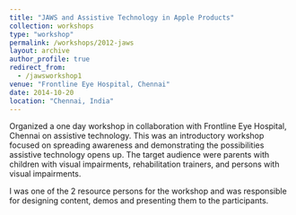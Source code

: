 ```yaml
---
title: "JAWS and Assistive Technology in Apple Products"
collection: workshops
type: "workshop"
permalink: /workshops/2012-jaws
layout: archive
author_profile: true
redirect_from:
  - /jawsworkshop1
venue: "Frontline Eye Hospital, Chennai"
date: 2014-10-20
location: "Chennai, India"
---
```


Organized a one day workshop in collaboration with Frontline Eye Hospital, Chennai on assistive technology. This was an introductory workshop focused on spreading awareness and demonstrating the possibilities assistive technology opens up. The target audience were parents with children with visual impairments, rehabilitation trainers, and persons with visual impairments.

I was one of the 2 resource persons for the workshop and was responsible for designing content, demos and presenting them to the participants.
